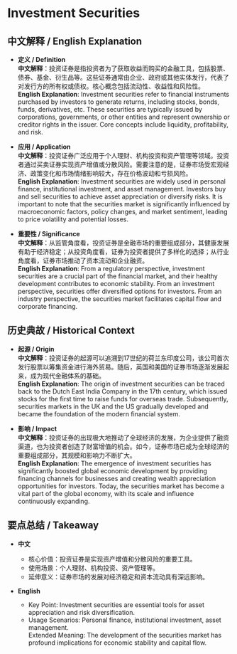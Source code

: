 # Investment Securities

## 中文解释 / English Explanation

* **定义 / Definition**  
  **中文解释**：投资证券是指投资者为了获取收益而购买的金融工具，包括股票、债券、基金、衍生品等。这些证券通常由企业、政府或其他实体发行，代表了对发行方的所有权或债权。核心概念包括流动性、收益性和风险性。  
  **English Explanation**: Investment securities refer to financial instruments purchased by investors to generate returns, including stocks, bonds, funds, derivatives, etc. These securities are typically issued by corporations, governments, or other entities and represent ownership or creditor rights in the issuer. Core concepts include liquidity, profitability, and risk.

* **应用 / Application**  
  **中文解释**：投资证券广泛应用于个人理财、机构投资和资产管理等领域。投资者通过买卖证券实现资产增值或分散风险。需要注意的是，证券市场受宏观经济、政策变化和市场情绪影响较大，存在价格波动和亏损风险。  
  **English Explanation**: Investment securities are widely used in personal finance, institutional investment, and asset management. Investors buy and sell securities to achieve asset appreciation or diversify risks. It is important to note that the securities market is significantly influenced by macroeconomic factors, policy changes, and market sentiment, leading to price volatility and potential losses.

* **重要性 / Significance**  
  **中文解释**：从监管角度看，投资证券是金融市场的重要组成部分，其健康发展有助于经济稳定；从投资角度看，证券为投资者提供了多样化的选择；从行业角度看，证券市场推动了资本流动和企业融资。  
  **English Explanation**: From a regulatory perspective, investment securities are a crucial part of the financial market, and their healthy development contributes to economic stability. From an investment perspective, securities offer diversified options for investors. From an industry perspective, the securities market facilitates capital flow and corporate financing.

## 历史典故 / Historical Context

* **起源 / Origin**  
  **中文解释**：投资证券的起源可以追溯到17世纪的荷兰东印度公司，该公司首次发行股票以筹集资金进行海外贸易。随后，英国和美国的证券市场逐渐发展起来，成为现代金融体系的基础。  
  **English Explanation**: The origin of investment securities can be traced back to the Dutch East India Company in the 17th century, which issued stocks for the first time to raise funds for overseas trade. Subsequently, securities markets in the UK and the US gradually developed and became the foundation of the modern financial system.

* **影响 / Impact**  
  **中文解释**：投资证券的出现极大地推动了全球经济的发展，为企业提供了融资渠道，也为投资者创造了财富增值的机会。如今，证券市场已成为全球经济的重要组成部分，其规模和影响力不断扩大。  
  **English Explanation**: The emergence of investment securities has significantly boosted global economic development by providing financing channels for businesses and creating wealth appreciation opportunities for investors. Today, the securities market has become a vital part of the global economy, with its scale and influence continuously expanding.

## 要点总结 / Takeaway

* **中文**  
  - 核心价值：投资证券是实现资产增值和分散风险的重要工具。  
  - 使用场景：个人理财、机构投资、资产管理等。  
  - 延伸意义：证券市场的发展对经济稳定和资本流动具有深远影响。

* **English**  
  - Key Point: Investment securities are essential tools for asset appreciation and risk diversification.  
  - Usage Scenarios: Personal finance, institutional investment, asset management.  
   Extended Meaning: The development of the securities market has profound implications for economic stability and capital flow.